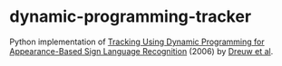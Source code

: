 # dynamic-programming-tracker
Python implementation of [Tracking Using Dynamic Programming for Appearance-Based Sign Language Recognition](https://www-i6.informatik.rwth-aachen.de/publications/download/30/Dreuw-FG-2006.pdf) (2006) by [Dreuw et al](https://www-i6.informatik.rwth-aachen.de/~dreuw/tracking.php).
